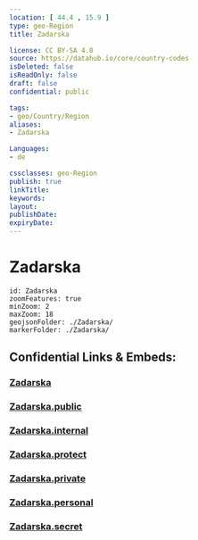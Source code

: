```yaml
---
location: [ 44.4 , 15.9 ] 
type: geo-Region
title: Zadarska

license: CC BY-SA 4.0
source: https://datahub.io/core/country-codes
isDeleted: false
isReadOnly: false
draft: false
confidential: public

tags:
- geo/Country/Region
aliases:
- Zadarska

Languages:
- de

cssclasses: geo-Region
publish: true
linkTitle: 
keywords: 
layout: 
publishDate: 
expiryDate: 
---
```


# Zadarska

```leaflet
id: Zadarska
zoomFeatures: true 
minZoom: 2 
maxZoom: 18
geojsonFolder: ./Zadarska/
markerFolder: ./Zadarska/
```


## Confidential Links & Embeds: 

### [Zadarska](/_Standards/Earth/Continent/Europe/Europe~Central/Croatia/Counties/Zadarska.md) 

### [Zadarska.public](/_public/Earth/Continent/Europe/Europe~Central/Croatia/Counties/Zadarska.public.md) 

### [Zadarska.internal](/_internal/Earth/Continent/Europe/Europe~Central/Croatia/Counties/Zadarska.internal.md) 

### [Zadarska.protect](/_protect/Earth/Continent/Europe/Europe~Central/Croatia/Counties/Zadarska.protect.md) 

### [Zadarska.private](/_private/Earth/Continent/Europe/Europe~Central/Croatia/Counties/Zadarska.private.md) 

### [Zadarska.personal](/_personal/Earth/Continent/Europe/Europe~Central/Croatia/Counties/Zadarska.personal.md) 

### [Zadarska.secret](/_secret/Earth/Continent/Europe/Europe~Central/Croatia/Counties/Zadarska.secret.md)

